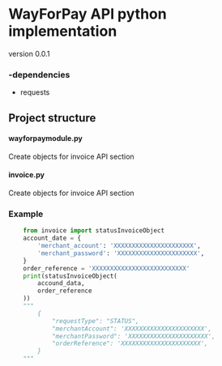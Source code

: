 # WayForPay API python implementation

version 0.0.1

### -dependencies

* requests

## Project structure

#### wayforpaymodule.py

Create objects for invoice API section

#### invoice.py

Create objects for invoice API section

### Example
```python
    from invoice import statusInvoiceObject
    account_date = {
        'merchant_account': 'XXXXXXXXXXXXXXXXXXXXXX',
        'merchant_password': 'XXXXXXXXXXXXXXXXXXXXXX',
    }
    order_reference = 'XXXXXXXXXXXXXXXXXXXXXXXXXX'
    print(statusInvoiceObject(
        accound_data,
        order_reference
    ))
    """
        {
            "requestType": "STATUS",
            "merchantAccount": 'XXXXXXXXXXXXXXXXXXXXXX',
            "merchantPassword": 'XXXXXXXXXXXXXXXXXXXXXX',
            "orderReference": 'XXXXXXXXXXXXXXXXXXXXXX',
        }
    """
```